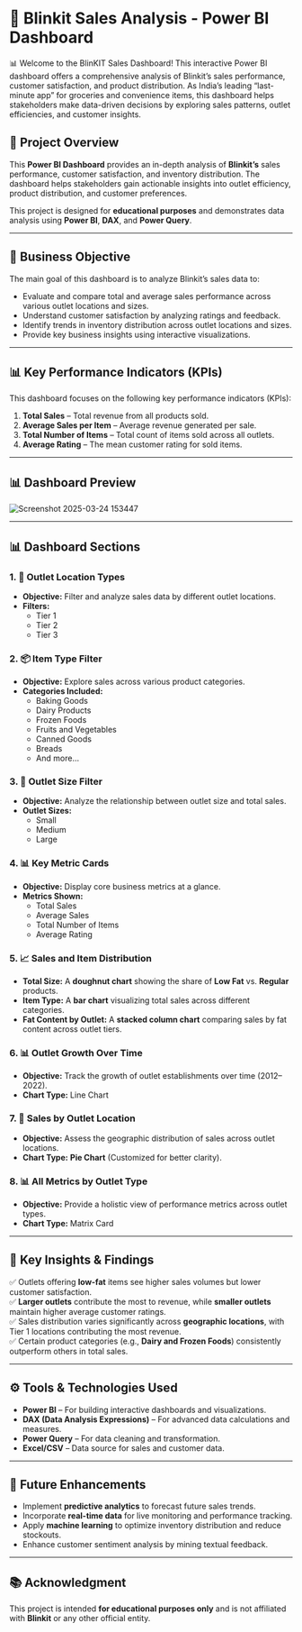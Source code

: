 # 🚀 Blinkit Sales Analysis - Power BI Dashboard  
📊 Welcome to the BlinKIT Sales Dashboard! This interactive Power BI dashboard offers a comprehensive analysis of Blinkit’s sales performance, customer satisfaction, and product distribution. As India’s leading “last-minute app” for groceries and convenience items, this dashboard helps stakeholders make data-driven decisions by exploring sales patterns, outlet efficiencies, and customer insights.

## 📌 Project Overview  
This **Power BI Dashboard** provides an in-depth analysis of **Blinkit’s** sales performance, customer satisfaction, and inventory distribution. The dashboard helps stakeholders gain actionable insights into outlet efficiency, product distribution, and customer preferences.  

This project is designed for **educational purposes** and demonstrates data analysis using **Power BI**, **DAX**, and **Power Query**.

---

## 📢 Business Objective  
The main goal of this dashboard is to analyze Blinkit’s sales data to:  
- Evaluate and compare total and average sales performance across various outlet locations and sizes. 
- Understand customer satisfaction by analyzing ratings and feedback.  
- Identify trends in inventory distribution across outlet locations and sizes.  
- Provide key business insights using interactive visualizations.  

---

## 📊 Key Performance Indicators (KPIs)  

This dashboard focuses on the following key performance indicators (KPIs):  

1. **Total Sales** – Total revenue from all products sold.  
2. **Average Sales per Item** – Average revenue generated per sale.  
3. **Total Number of Items** – Total count of items sold across all outlets.  
4. **Average Rating** – The mean customer rating for sold items.  

---
## 📊 Dashboard Preview

![Screenshot 2025-03-24 153447](https://github.com/user-attachments/assets/2f9d93df-62db-4193-844f-68e47625ab1f)




---
## 📊 Dashboard Sections  

### 1. 📍 **Outlet Location Types**  
   - **Objective:** Filter and analyze sales data by different outlet locations.  
   - **Filters:**  
      - Tier 1  
      - Tier 2  
      - Tier 3  

### 2. 📦 **Item Type Filter**  
   - **Objective:** Explore sales across various product categories.  
   - **Categories Included:**  
      - Baking Goods  
      - Dairy Products  
      - Frozen Foods  
      - Fruits and Vegetables  
      - Canned Goods  
      - Breads  
      - And more...  

### 3. 🏢 **Outlet Size Filter**  
   - **Objective:** Analyze the relationship between outlet size and total sales.  
   - **Outlet Sizes:**  
      - Small  
      - Medium  
      - Large  

### 4. 📊 **Key Metric Cards**  
   - **Objective:** Display core business metrics at a glance.  
   - **Metrics Shown:**  
      - Total Sales  
      - Average Sales  
      - Total Number of Items  
      - Average Rating  

### 5. 📈 **Sales and Item Distribution**  
   - **Total Size:** A **doughnut chart** showing the share of **Low Fat** vs. **Regular** products.  
   - **Item Type:** A **bar chart** visualizing total sales across different categories.  
   - **Fat Content by Outlet:** A **stacked column chart** comparing sales by fat content across outlet tiers.

### 6. 📊 **Outlet Growth Over Time**
   - **Objective:** Track the growth of outlet establishments over time (2012–2022).  
   - **Chart Type:** Line Chart  

### 7. 📍 **Sales by Outlet Location**  
   - **Objective:** Assess the geographic distribution of sales across outlet locations.  
   - **Chart Type:** **Pie Chart** (Customized for better clarity).  

### 8. 📊 **All Metrics by Outlet Type**  
   - **Objective:** Provide a holistic view of performance metrics across outlet types.  
   - **Chart Type:** Matrix Card  

---

## 📌 Key Insights & Findings  

✅ Outlets offering **low-fat** items see higher sales volumes but lower customer satisfaction.  
✅ **Larger outlets** contribute the most to revenue, while **smaller outlets** maintain higher average customer ratings.  
✅ Sales distribution varies significantly across **geographic locations**, with Tier 1 locations contributing the most revenue.  
✅ Certain product categories (e.g., **Dairy and Frozen Foods**) consistently outperform others in total sales.  

---

## ⚙️ Tools & Technologies Used  

- **Power BI** – For building interactive dashboards and visualizations.  
- **DAX (Data Analysis Expressions)** – For advanced data calculations and measures.  
- **Power Query** – For data cleaning and transformation.  
- **Excel/CSV** – Data source for sales and customer data.  

---

## 🎯 Future Enhancements  

- Implement **predictive analytics** to forecast future sales trends.  
- Incorporate **real-time data** for live monitoring and performance tracking.  
- Apply **machine learning** to optimize inventory distribution and reduce stockouts.  
- Enhance customer sentiment analysis by mining textual feedback.  

---

## 📚 Acknowledgment  
This project is intended **for educational purposes only** and is not affiliated with **Blinkit** or any other official entity.  
